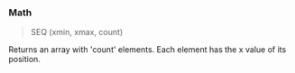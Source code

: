 ### Math

> SEQ (xmin, xmax, count)

Returns an array with 'count' elements. Each element has the x value of its position.

